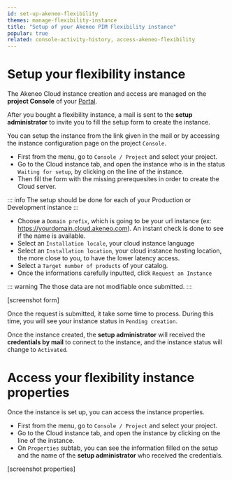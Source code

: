 ```yaml
---
id: set-up-akeneo-flexibility
themes: manage-flexibility-instance
title: "Setup of your Akeneo PIM Flexibility instance"
popular: true
related: console-activity-history, access-akeneo-flexibility
---
```


# Setup your flexibility instance

The Akeneo Cloud instance creation and access are managed on the **project Console** of your [Portal](articles/connect-to-your-portal.html). 

After you bought a flexibility instance, a mail is sent to the **setup administrator** to invite you to fill the setup form to create the instance.

You can setup the instance from the link given in the mail or by accessing the instance configuration page on the project `Console`.

* First from the menu, go to `Console / Project` and select your project.
* Go to the Cloud instance tab, and open the instance who is in the status `Waiting for setup`, by clicking on the line of the instance.
* Then fill the form with the missing prerequesites in order to create the Cloud server. 

::: info
The setup should be done for each of your Production or Development instance
:::

* Choose a `Domain prefix`, which is going to be your url instance (ex: https://yourdomain.cloud.akeneo.com). An instant check is done to see if the name is available.
* Select an `Installation locale`, your cloud instance language
* Select an `Installation location`, your cloud instance hosting location, the more close to you, to have the lower latency access.
* Select a `Target number of products` of your catalog.
* Once the informations carefully inputted, click `Request an Instance`

::: warning
The those data are not modifiable once submitted.
:::

[screenshot form]

Once the request is submitted, it take some time to process. During this time, you will see your instance status in `Pending creation`.

Once the instance created, the **setup administrator** will received the **credentials by mail** to connect to the instance, and the instance status will change to `Activated`.

# Access your flexibility instance properties

Once the instance is set up, you can access the instance properties.

* First from the menu, go to `Console / Project` and select your project.
* Go to the Cloud instance tab, and open the instance by clicking on the line of the instance.
* On `Properties` subtab, you can see the information filled on the setup and the name of the **setup administrator** who received the credentials.

[screenshot properties]

